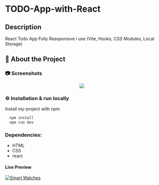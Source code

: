 # TODO-App-with-React


## Description
React Todo App Fully Reasponsive i use  (Vite, Hooks, CSS Modules, Local Storage)

<!-- About the Project -->
## :star2: About the Project


<!-- Screenshots -->
### :camera: Screenshots

<div align="center"> 
  <img src="https://i.imgur.com/KXXZ1po.png" />
</div>

<!-- Installation -->
### :gear: Installation & run locally 

Install my-project with npm

```bash
  npm install
  npm run dev
```
### Dependencies:

* HTML
* CSS
* react

#### Live Preview 

[![Smart Watches](https://dabuttonfactory.com/button.png?t=Live+Demo&f=Open+Sans-Bold&ts=16&tc=fff&hp=45&vp=20&w=180&h=40&c=round&bgt=unicolored&bgc=0275d8 "Click button to open live demo")](https://karimmagdy96.github.io/E-Commerce-Shopping-Cart-from-Scratch-JS/)




